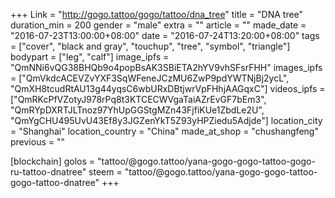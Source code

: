 +++
Link = "http://gogo.tattoo/gogo/tattoo/dna_tree"
title = "DNA tree"
duration_min = 200
gender = "male"
extra = ""
article = ""
made_date = "2016-07-23T13:00:00+08:00"
date = "2016-07-24T13:20:00+08:00"
tags = ["cover", "black and gray", "touchup", "tree", "symbol", "triangle"]
bodypart = ["leg", "calf"]
image_ipfs = "QmNNi6vQG38BHQb9o4popBsAK3SBiETA2hYV9vhSFsrFHH"
images_ipfs = ["QmVkdcACEVZvYXF3SqWFeneJCzMU6ZwP9pdYWTNjBj2ycL", "QmXH8tcudRtAU13g44yqsC6wbURxDBtjwrVpFHhjAAGqxC"]
videos_ipfs = ["QmRKcPfVZotyJ978rPq8t3KTCECWVgaTaiAZrEvGF7bEm3",
"QmRYpDXRTJLTnoz97YhUpGGStgMZn43FjfiKUe1ZbdLe2U",
"QmYgCHU495UvU43Ef8y3JGZenYkT5Z93yHPZiedu5Adjde"]
location_city = "Shanghai"
location_country = "China"
made_at_shop = "chushangfeng"
previous = ""

[blockchain]
golos = "tattoo/@gogo.tattoo/yana-gogo-gogo-tattoo-gogo-ru-tattoo-dnatree"
steem = "tattoo/@gogo.tattoo/yana-gogo-gogo-tattoo-gogo-tattoo-dnatree"
+++
